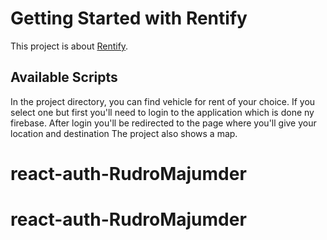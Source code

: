 # Getting Started with Rentify

This project is about [Rentify](https://rentify-fe6b7.web.app).

## Available Scripts

In the project directory, you can find vehicle for rent of your choice.
If you select one but first you'll need to login to the application which is done ny firebase.
After login you'll be redirected to the page where you'll give your location and destination
The project also shows a map. 



# react-auth-RudroMajumder
# react-auth-RudroMajumder
